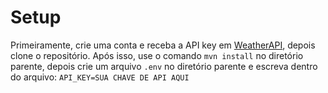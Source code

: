 # Setup

Primeiramente, crie uma conta e receba a API key em <a href="https://www.weatherapi.com/">WeatherAPI</a>, depois clone o repositório. Após isso, use o comando ```mvn install``` no diretório parente, depois crie um arquivo ```.env``` no diretório parente e escreva dentro do arquivo: ```API_KEY=SUA CHAVE DE API AQUI```

